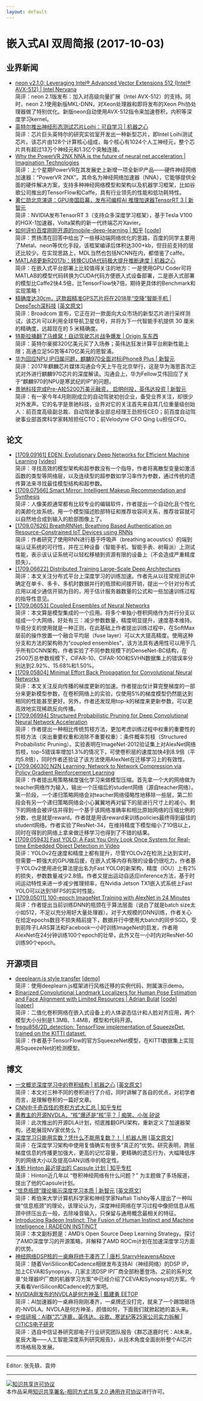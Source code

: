 ```yaml
---
layout: default
---
```


# 嵌入式AI 双周简报 (2017-10-03)

## 业界新闻
- [neon v2.1.0: Leveraging Intel® Advanced Vector Extensions 512 (Intel® AVX-512) | Intel Nervana](https://www.intelnervana.com/neon-2-1/)<br />
简评：neon 2.1版发布：加入对高级向量扩展（Intel AVX-512）的支持。同时，neon 2.1使用新版MKL-DNN，对Xeon处理器和即将发布的Xeon Phi协处理器做了特别优化。新版neon自动使用AVX-512指令来加速卷积，内积等深度学习kernel。
- [英特尔推出神经形态测试芯片Loihi：可自学习 | 机器之心](https://mp.weixin.qq.com/s?__biz=MzA3MzI4MjgzMw==&mid=2650731297&idx=3&sn=0df877e39b4eb42b4358f141e7fbfbe0&chksm=871b375fb06cbe49945b23e43c177ea6c5ce473aca76b47653616afaeb9717fde8128214f9f0&scene=0&pass_ticket=rqrP6Vxa9PZoQEDHty4l%2FLyT8Hl0x5YUmW7OF27EHbuoBSvSV3DEBV3RHKCl27LP#rd)<br />
简评：芯片巨头英特尔的研究实验室开发出一种新型芯片，即Intel Loihi测试芯片。该芯片由128个计算核心组成，每个核心有1024个人工神经元，整个芯片共有超过13万个神经元和1.3亿个突触连接。
- [Why the PowerVR 2NX NNA is the future of neural net acceleration | Imagination Technologies](https://www.imgtec.com/blog/why-the-powervr-2nx-nna-is-the-future-of-neural-net-acceleration)<br />
简评：上个星期PowerVR在其发展史上新增一项全新IP产品——硬件神经网络加速器：“PowerVR 2NX”。其命名为神经网络加速器（NNA），它能够提供全面的硬件解决方案，支持多种神经网络模型和架构以及机器学习框架，比如谷歌公司推出的TensorFlow和Caffe，具有行业领先的性能和低功耗特性。
- [黄仁勋北京演讲：GPU帝国启幕，发布可编程AI 推理加速器TensorRT 3 | 新智元](https://mp.weixin.qq.com/s?__biz=MzI3MTA0MTk1MA==&mid=2652005362&idx=1&sn=2159cde5b7bd4094dfead7bead49a6a1&chksm=f1211703c6569e15a95c02da74bcab4b960491864e35a1d7526784b404b12b6a73ac70672439&scene=0&pass_ticket=rqrP6Vxa9PZoQEDHty4l%2FLyT8Hl0x5YUmW7OF27EHbuoBSvSV3DEBV3RHKCl27LP#rd)<br />
简评：NVIDIA发布TensorRT 3（支持众多深度学习框架），基于Tesla V100的HGX-1加速器，Volta架构的新一代终端芯片Xavier。
- [如何评价百度刚刚开源的mobile-deep-learning | 知乎](https://www.zhihu.com/question/65816648) [[code](https://github.com/baidu/mobile-deep-learning)]<br />
简评：贾扬清在回答中给出了一些移动端网络优化的思路，百度的同学主要用了Metal、neon等优化手段，该框架编译后体积达300+kb，但目前支持的层还比较少。在实现思路上，MDL当然也包括NCNN在内，都借鉴了caffe。
- [MATLAB更新R2017b：转换CUDA代码极大提升推断速度 | 机器之心](https://mp.weixin.qq.com/s?__biz=MzA3MzI4MjgzMw==&mid=2650731455&idx=2&sn=3c80cc9088e870d44fa3de2994f72382&chksm=871b37c1b06cbed77b2055ebee7987007470f0f049b5a0bb93968ee1a02fc851ba50aa1e12b4&scene=0&pass_ticket=rqrP6Vxa9PZoQEDHty4l%2FLyT8Hl0x5YUmW7OF27EHbuoBSvSV3DEBV3RHKCl27LP#rd)<br />
简评：在嵌入式平台部署上比较值得关注的地方：一是使用GPU Coder可将MATLAB的模型代码转换为CUDA代码方便嵌入式设备部署，二是嵌入式部署的模型比Caffe2快4.5倍，比TensorFlow快7倍，期待更具体的Benchmark和实现策略！
- [精确度达30cm，这款超精准GPS芯片将在2018年“空降”智能手机 | DeepTech深科技](https://mp.weixin.qq.com/s/FAxOYR3i-W2FqRbymqD5uw) [[英文原文](https://spectrum.ieee.org/tech-talk/semiconductors/design/superaccurate-gps-chips-coming-to-smartphones-in-2018)]<br />
简评：Broadcom 宣布，它正在对一款面向大众市场的新型芯片进行采样测试，该芯片可以利用全球导航卫星信号，并将为下一代智能手机提供 30 厘米的精确度，远超现在的 5 米精确度。
- [特斯拉捅翻了马蜂窝！自动驾驶芯片战争爆发 | Origin 车东西](https://mp.weixin.qq.com/s?__biz=MjM5ODgxNTk4Mw==&mid=2689910611&idx=1&sn=a7821a9ff6c856cb2261bf49676a3f20&chksm=836496d3b4131fc5a896e244d71e85ded0347954db2e049ab954e8fbf0b42a91204aaf01fb0d&mpshare=1&scene=1&srcid=0928G5PHKRgshI3hgdksQFIA&pass_ticket=rqrP6Vxa9PZoQEDHty4l%2FLyT8Hl0x5YUmW7OF27EHbuoBSvSV3DEBV3RHKCl27LP#rd)<br />
简评：英特尔豪掷320亿美元买了入场券；英伟达狂发计算平台刷新性能上限；高通立足5G苦等470亿美元的恩智浦。
- [华为回应NPU IP归属问题，麒麟970全面对标iPhone8 Plus | 新智元](https://mp.weixin.qq.com/s?__biz=MzI3MTA0MTk1MA==&mid=2652005319&idx=2&sn=83a6697392fdbce0e3f9fb14741e99ff&chksm=f1211736c6569e207273a6c6da57c4b315a9e72ea0a483161f6ffdfefcacbc1b34d47f22d62f&scene=0&pass_ticket=rqrP6Vxa9PZoQEDHty4l%2FLyT8Hl0x5YUmW7OF27EHbuoBSvSV3DEBV3RHKCl27LP#rd)<br />
简评：2017年麒麟芯片媒体沟通会今天上午在北京举行，这是华为海思首次正式对外进行麒麟970芯片的深度解读。沟通会上，华为Fellow艾伟回应了关于“麒麟970的NPU是寒武纪的IP”的问题。
- [景驰科技完成Pre-A轮5200万美元融资， 启明创投，英伟达投资 | 新智元](https://mp.weixin.qq.com/s?__biz=MzI3MTA0MTk1MA==&mid=2652005362&idx=2&sn=c66836e3f0f76eeba620fa9b30652124&chksm=f1211703c6569e15596b66c9122325a52e2302da84572d62e338869670bd07ef6f4f0f03abbd&scene=0&pass_ticket=rqrP6Vxa9PZoQEDHty4l%2FLyT8Hl0x5YUmW7OF27EHbuoBSvSV3DEBV3RHKCl27LP#rd)<br />
简评：有一家今年4月刚刚成立的自动驾驶初创企业，备受业界关注，却很少对外发声。它的名字是景驰科技，业界对它的关注首先来自其几位重量级创始人：前百度高级副总裁、自动驾驶事业部总经理王劲担任CEO；前百度自动驾驶事业部首席科学家韩旭担任CTO；前Velodyne CFO Qing Lu担任CFO。


## 论文

- [[1709.09161] EDEN: Evolutionary Deep Networks for Efficient Machine Learning](https://arxiv.org/abs/1709.09161) [[video](https://vimeo.com/234510097)]<br />
简评：寻找高效的模型架构和超参数没有一个指导，作者将离散型变量如激活函数的类型等网络层，以及连续型的超参数如学习率作为参数，通过传统的遗传算法来寻找最佳模型结构和超参数。
- [[1709.07566] Smart Mirror: Intelligent Makeup Recommendation and Synthesis](https://arxiv.org/abs/1709.07566)<br />
简评：人像美颜通常都有比较专业的编辑软件，作者提出一个自动化且个性化的美颜化妆系统。用一个模型描述脸部特征和推荐妆容间关系，推荐妆容就可以自然地合成到输入的脸部图像上了。
- [[1709.07626] BreathRNNet: Breathing Based Authentication on Resource-Constrained IoT Devices using RNNs](https://arxiv.org/abs/1709.07626)<br />
简评：作者研究了使用RNN进行基于呼吸声（breathing acoustics）的端到端认证系统的可行性，并在三种设备（智能手机、智能手表、树莓派）上测试性能，表示该认证系统可以轻松移植到资源有限的设备上（不会造成严重精度损失）。
- [[1709.06622] Distributed Training Large-Scale Deep Architectures](https://arxiv.org/abs/1709.06622)<br />
简评：本文关注分布式平台上深度学习的训练加速。作者先从以往常规测试中确定在单卡、多卡、多机时数据并行的瓶颈和间接开销，提出一个针对分布式应用以减少通信开销为目的，用于估计服务器数量的公式和一些加速训练过程的指导性意见。
- [[1709.06053] Coupled Ensembles of Neural Networks](https://arxiv.org/abs/1709.06053)<br />
简评：本文算是模型集成的一个应用。将多个单独小卷积网络作为并行分支以组成一个大网络，好处有三：减少参数数量，精度明显提升，速度基本维持。毕竟分支的使用就是一种正则，在此基础上作者提出训练过程中，在SoftMax层前的操作放置一个融合平均层（fuse layer）可以大大提高精度。使用这种分支和方法的架构称为“coupled ensembles”，该方法具有通用性可以用于几乎所有DCNN架构，作者实验了不同参数规模下的DenseNet-BC结构，在2500万总参数规模下，CIFAR-10、CIFAR-100和SVHN数据集上的错误率分别达到2.92%、15.68%和1.50%。
- [[1709.05804] Minimal Effort Back Propagation for Convolutional Neural Networks](https://arxiv.org/abs/1709.05804)<br />
简评：本文关注反向传播的梯度更新的加速。作者提出仅计算完整梯度的一部分来更新模型参数，在卷积网络上的实验，仅使用5%的梯度模型仍然能达到相同的性能甚至更好。另外，作者还发现用top-k的梯度来更新参数，可以更高效地实现稀疏反向传播。
- [[1709.06994] Structured Probabilistic Pruning for Deep Convolutional Neural Network Acceleration](https://arxiv.org/abs/1709.06994)<br />
简评：作者提出一种相比传统剪枝方法，更加考虑训练过程中权重的重要性的剪枝方法（突出重要权重和消除不重要权重）：条件概率剪枝（Structured Probabilistic Pruning）。实验表明在ImageNet-2012验证集上对AlexNet网络剪枝，top-5错误率增加1.3%的情况下，可使卷积层的速度加快4到8.9倍（平均5.8倍），同时作者还验证了该方法使用AlexNet在迁移学习上的有效性。
- [[1709.06030] N2N Learning: Network to Network Compression via Policy Gradient Reinforcement Learning](https://arxiv.org/abs/1709.06030)<br />
简评：作者提出用策略梯度强化学习来做模型压缩。首先拿一个大的网络做为teacher网络作为输入，输出一个压缩后的student网络（源自teacher网络）。第一阶段，一个递归策略网络会对teacher网络侵略性地移除一些层，第二阶段会有另一个递归策略网络会小心翼翼地再对留下的层进行尺寸上的减小。剩下的网络会被评估并得到一个基于该网络准确率和相比原始网络的压缩比例的分数，也是就是reward。作者就是用该reward来训练policies最终得到最佳的student网络。作者实验了ResNet-34，在维持精度下模型缩小了10倍以上，同时在得到的网络上拿来做迁移学习也得到了不错的结果。
- [[1709.05943] Fast YOLO: A Fast You Only Look Once System for Real-time Embedded Object Detection in Video](https://arxiv.org/abs/1709.05943)<br />
简评：YOLOv2在速度和精度上都有提升，尽管YOLOv2在检测上达到实时，但需要一颗强大的GPU做后援，在嵌入式等内存有限的设备仍很吃力，作者基于YOLOv2使用进化算法提出名为Fast YOLO的新架构，精度（IOU）上有2%的损失，参数数量减少2.8倍。作者又提出运动自适应inference方法，基于时间运动特性来进一步减少推理频率，在Nvidia Jetson TX1嵌入式系统上Fast YOLO可以达到18FPS的实时性能。
- [[1709.05011] 100-epoch ImageNet Training with AlexNet in 24 Minutes](https://arxiv.org/abs/1709.05011)<br />
简评：作者提出当前训练DNN的瓶颈在于算法层面（说白了就是batch size太小如512，不足以充分用好大量处理器）。对于大规模的DNN训练，作者关心在给定epochs数目不损失精前提下，数据并行中使用大batch的同步SGD。受到前阵子LARS算法和Facebook一小时训练ImageNet的启发，作者用AlexNet在24分钟训练100个epoch的壮举，此外又在一小时内对ResNet-50训练90个epoch。


## 开源项目

- [deeplearn.js style transfer](https://github.com/reiinakano/fast-style-transfer-deeplearnjs) [[demo](https://reiinakano.github.io/fast-style-transfer-deeplearnjs/)]<br />
简评：使用deeplearn.js框架进行风格迁移的实例代码，附属演示demo。
- [Binarized Convolutional Landmark Localizers for Human Pose Estimation and Face Alignment with Limited Resources | Adrian Bulat](https://www.adrianbulat.com/binary-cnn-landmarks) [[code](https://github.com/1adrianb/binary-face-alignment)] [[paper](https://arxiv.org/abs/1703.00862)]<br />
简评：二值化卷积网络在嵌入式设备上的人体姿态估计和人脸对齐应用，两个模型大小分别是1.3MB、1.4MB，模型和代码开源。
- [fregu856/2D_detection: TensorFlow implementation of SqueezeDet, trained on the KITTI dataset.](https://github.com/fregu856/2D_detection)<br />
简评：作者基于TensorFlow的官方SqueezeNet模型，在KITTI数据集上实现用SqueezeNet的检测模型。

## 博文

- [一文概览深度学习中的卷积结构 | 机器之心](https://mp.weixin.qq.com/s/zXkuXfHuiKtvDk9Ku0Ektg) [[英文原文](https://medium.com/towards-data-science/types-of-convolutions-in-deep-learning-717013397f4d)]<br />
简评：本文对三种不同的卷积进行了介绍，同时讲解了各自的优点，对初学者而言，是理解卷积的一篇好文章。
- [CNN中千奇百怪的卷积方式大汇总 | 知乎专栏](https://zhuanlan.zhihu.com/p/29367273)<br />
- [黄教主的开源NVDLA，“核”爆还是“核”平？ | 痴笑、小张 矽说](https://mp.weixin.qq.com/s/K3bRztfIO-PRh-XtrYPYGA)<br />
简评：此次推出的开源DLA计划，彻底推翻GPU架构，重新定义了加速器架构，还能展现NV家优势么？
- [深度学习只能用实数？凭什么不能用复数？！ | 机器人圈](https://mp.weixin.qq.com/s/A3zniHGsubiOoyOvfVcDAw) [[英文原文](https://medium.com/intuitionmachine/should-deep-learning-use-complex-numbers-edbd3aac3fb8)]<br />
简评：在深度学习架构中使用复值确实有很多“真正的”优势。研究表明，跨层梯度信息的传播更加强大，更高的记忆容量，更精确的遗忘行为，大幅降低序列的网络大小以及提高GAN训练中的稳定性。
- [浅析 Hinton 最近提出的 Capsule 计划 | 知乎专栏](https://zhuanlan.zhihu.com/p/29435406)<br />
简评：Hinton近几年以 “卷积神经网络有什么问题？” 为主题做了多场报道，提出了他的Capsule计划。
- [“信息瓶颈”理论揭示深度学习本质 | 新智元](https://mp.weixin.qq.com/s/pdv-T69rz4jO47CMf-CUhg) [[英文原文](https://www.quantamagazine.org/new-theory-cracks-open-the-black-box-of-deep-learning-20170921/)]<br />
简评：希伯来大学计算机科学家和神经学家Naftali Tishby等人提出了一种叫做“信息瓶颈”的理论，该理论认为，深度神经网络在学习过程中像把信息从瓶颈中挤压出去一般，去除噪音输入，只保留与通用概念最相关的特征。
- [Introducing Radeon Instinct: The Fusion of Human Instinct and Machine Intelligence | RADEON INSTINCT](https://instinct.radeon.com/en/introducing-radeon-instinct/)<br />
简评：本文副标题是：AMD’s Open Source Deep Learning Strategy。探讨了AMD深度学习的开源策略，并解释了AMD ROCm计划在加速深度学习方面的优势。
- [神经网络DSP核的一桌麻将终于凑齐了 | 唐杉 StarryHeavensAbove](https://mp.weixin.qq.com/s?__biz=MzI3MDQ2MjA3OA==&mid=2247484055&idx=1&sn=fe9cfbe984510abe4e902c994bcb6097&chksm=ead1ff86dda67690c97fa01e67ed111a558ab04fbc31b2369af125b60ce7e1783cc57c7b774d&mpshare=1&scene=1&srcid=0525e1INuCTINEUEngTsQrsT&pass_ticket=rqrP6Vxa9PZoQEDHty4l%2FLyT8Hl0x5YUmW7OF27EHbuoBSvSV3DEBV3RHKCl27LP#rd)<br />
简评：随着VeriSilicon和Cadence相继发布支持AI（神经网络）的DSP IP，加上CEVA和Synopsys，几家主流DSP IP厂商全部粉墨登场。之前的系列文章“处理器IP厂商的机器学习方案”中已经介绍了CEVA和Synopsys的方案。今天看看VeriSilicon和Cadence的方案吧。
- [NVIDIA刚发布的NVDLA是何方神圣 | 甄建勇 EETOP](https://mp.weixin.qq.com/s?__biz=MzAxOTIxNTg0Mg==&mid=2650991436&idx=1&sn=fdf4143ae6fd5cdf79bbffdb8f67a932&chksm=803c2fc1b74ba6d7664345fdbcd45d03c3b97875ceb096a470b7c60fd76460515bf04ae0657f&mpshare=1&scene=1&srcid=0929gTs73LkcU5yXzD7YJPLE&pass_ticket=rqrP6Vxa9PZoQEDHty4l%2FLyT8Hl0x5YUmW7OF27EHbuoBSvSV3DEBV3RHKCl27LP#rd)<br />
简评：AI加速器的一桌麻将刚刚凑齐，一桌牌还没打完，就来了一个踢馆砸场的-NVDLA。NVDLA是何方神圣，颜值如何，下面我们就掀起她的盖头来。
- [中信研报：AI群“芯”逐鹿，英伟达、谷歌、寒武纪等25家公司实力拆解 | CITICS电子研究](https://mp.weixin.qq.com/s?__biz=MzI3MTA0MTk1MA==&mid=2652004960&idx=3&sn=ef3284dd5e90c0b6751cdf3c96f69bb3&chksm=f1211691c6569f871842d9b8c131e4a5dcf4ac6f32ade193b45b94de05fb6fe71530f99abd45&scene=0&pass_ticket=rqrP6Vxa9PZoQEDHty4l%2FLyT8Hl0x5YUmW7OF27EHbuoBSvSV3DEBV3RHKCl27LP#rd)<br />
简评：选自中信证券研究部电子行业研究团队报告《群芯逐鹿时代：AI未来，星辰大海——人工智能深度系列研究报告》，从技术角度全面剖析整个AI芯片市场格局及发展。

----

Editor: 张先轶、袁帅

----

<a rel="license" href="http://creativecommons.org/licenses/by-sa/2.0/"><img alt="知识共享许可协议" style="border-width:0" src="https://i.creativecommons.org/l/by-sa/2.0/88x31.png" /></a><br />本作品采用<a rel="license" href="http://creativecommons.org/licenses/by-sa/2.0/">知识共享署名-相同方式共享 2.0 通用许可协议</a>进行许可。
